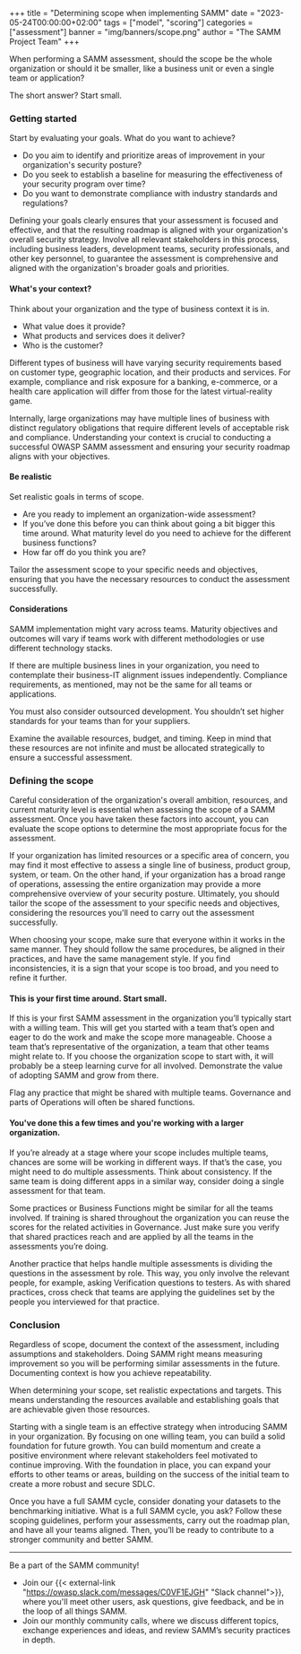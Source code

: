 +++
title = "Determining scope when implementing SAMM"
date = "2023-05-24T00:00:00+02:00"
tags = ["model", "scoring"]
categories = ["assessment"]
banner = "img/banners/scope.png"
author = "The SAMM Project Team"
+++


When performing a SAMM assessment, should the scope be the whole organization or should it be smaller, like a business unit or even a single team or application?

The short answer? Start small.


### Getting started

Start by evaluating your goals. What do you want to achieve?

* Do you aim to identify and prioritize areas of improvement in your organization's security posture? 
* Do you seek to establish a baseline for measuring the effectiveness of your security program over time? 
* Do you want to demonstrate compliance with industry standards and regulations? 

Defining your goals clearly ensures that your assessment is focused and effective, and that the resulting roadmap is aligned with your organization's overall security strategy. Involve all relevant stakeholders in this process, including business leaders, development teams, security professionals, and other key personnel, to guarantee the assessment is comprehensive and aligned with the organization's broader goals and priorities.


#### What's your context?

Think about your organization and the type of business context it is in. 

* What value does it provide? 
* What products and services does it deliver? 
* Who is the customer? 

Different types of business will have varying security requirements based on customer type, geographic location, and their products and services. For example, compliance and risk exposure for a banking, e-commerce, or a health care application will differ from those for the latest virtual-reality game. 

Internally, large organizations may have multiple lines of business with distinct regulatory obligations that require different levels of acceptable risk and compliance. Understanding your context is crucial to conducting a successful OWASP SAMM assessment and ensuring your security roadmap aligns with your objectives.

#### Be realistic

Set realistic goals in terms of scope. 

* Are you ready to implement an organization-wide assessment?
* If you’ve done this before you can think about going a bit bigger this time around. What maturity level do you need to achieve for the different business functions? 
* How far off do you think you are?

Tailor the assessment scope to your specific needs and objectives, ensuring that you have the necessary resources to conduct the assessment successfully.

#### Considerations

SAMM implementation might vary across teams. Maturity objectives and outcomes will vary if teams work with different methodologies or use different technology stacks.

If there are multiple business lines in your organization, you need to contemplate their business-IT alignment issues independently. Compliance requirements, as mentioned, may not be the same for all teams or applications.

You must also consider outsourced development. You shouldn’t set higher standards for your teams than for your suppliers.

Examine the available resources, budget, and timing. Keep in mind that these resources are not infinite and must be allocated strategically to ensure a successful assessment.

### Defining the scope

Careful consideration of the organization's overall ambition, resources, and current maturity level is essential when assessing the scope of a SAMM assessment. Once you have taken these factors into account, you can evaluate the scope options to determine the most appropriate focus for the assessment. 

If your organization has limited resources or a specific area of concern, you may find it most effective to assess a single line of business, product group, system, or team. On the other hand, if your organization has a broad range of operations, assessing the entire organization may provide a more comprehensive overview of your security posture. Ultimately, you should tailor the scope of the assessment to your specific needs and objectives, considering the resources you'll need to carry out the assessment successfully.

When choosing your scope, make sure that everyone within it works in the same manner. They should follow the same procedures, be aligned in their practices, and have the same management style. If you find inconsistencies, it is a sign that your scope is too broad, and you need to refine it further.

#### This is your first time around. Start small.

If this is your first SAMM assessment in the organization you’ll typically start with a willing team. This will get you started with a team that’s open and eager to do the work and make the scope more manageable. Choose a team that’s representative of the organization, a team that other teams might relate to. If you choose the organization scope to start with, it will probably be a steep learning curve for all involved. Demonstrate the value of adopting SAMM and grow from there.

Flag any practice that might be shared with multiple teams. Governance and parts of Operations will often be shared functions.

#### You've done this a few times and you're working with a larger organization.

If you’re already at a stage where your scope includes multiple teams, chances are some will be working in different ways. If that’s the case, you might need to do multiple assessments. Think about consistency. If the same team is doing different apps in a similar way, consider doing a single assessment for that team.

Some practices or Business Functions might be similar for all the teams involved. If training is shared throughout the organization you can reuse the scores for the related activities in Governance. Just make sure you verify that shared practices reach and are applied by all the teams in the assessments you’re doing.

Another practice that helps handle multiple assessments is dividing the questions in the assessment by role. This way, you only involve the relevant people, for example, asking Verification questions to testers. As with shared practices, cross check that teams are applying the guidelines set by the people you interviewed for that practice.



### Conclusion

Regardless of scope, document the context of the assessment, including assumptions and stakeholders. Doing SAMM right means measuring improvement so you will be performing similar assessments in the future. Documenting context is how you achieve repeatability.

When determining your scope, set realistic expectations and targets. This means understanding the resources available and establishing goals that are achievable given those resources.  

Starting with a single team is an effective strategy when introducing SAMM in your organization. By focusing on one willing team, you can build a solid foundation for future growth. You can build momentum and create a positive environment where relevant stakeholders feel motivated to continue improving. With the foundation in place, you can expand your efforts to other teams or areas, building on the success of the initial team to create a more robust and secure SDLC.

Once you have a full SAMM cycle, consider donating your datasets to the benchmarking initiative. What is a full SAMM cycle, you ask? Follow these scoping guidelines, perform your assessments, carry out the roadmap plan, and have all your teams aligned. Then, you’ll be ready to contribute to a stronger community and better SAMM.



---
Be a part of the SAMM community!

* Join our  {{< external-link "https://owasp.slack.com/messages/C0VF1EJGH" "Slack channel">}}, where you'll meet other users, ask questions, give feedback, and be in the loop of all things SAMM.
* Join our monthly community calls, where we discuss different topics, exchange experiences and ideas, and review SAMM’s security practices in depth.
